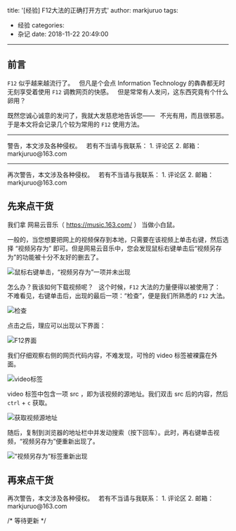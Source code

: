 title: '[经验] F12大法的正确打开方式'
author: markjuruo
tags:
  - 经验
categories:
  - 杂记
date: 2018-11-22 20:49:00
---
## 前言

`F12` 似乎越来越流行了。  
但凡是个会点 Information Technology 的犇犇都无时无刻享受着使用 `F12` 调教网页的快感。  
但是常常有人发问，这东西究竟有个什么卵用？  

既然您诚心诚意的发问了，我就大发慈悲地告诉您——  
不光有用，而且很邪恶。  
于是本文将会记录几个较为常用的 `F12` 使用方法。
<!--more-->

***

<div class="tip">
警告，本文涉及各种侵权。  
若有不当请与我联系：
1. 评论区
2. 邮箱： markjuruo@163.com
</div>

***

<div class="tip">
再次警告，本文涉及各种侵权。  
若有不当请与我联系：
1. 评论区
2. 邮箱： markjuruo@163.com
</div>

## 先来点干货

我们拿 网易云音乐（ <https://music.163.com/> ） 当做小白鼠。  

一般的，当您想要把网上的视频保存到本地，只需要在该视频上单击右键，然后选择 “视频另存为” 即可。但是网易云音乐中，您会发现鼠标右键单击后“视频另存为”的功能被十分不友好的删去了。

![鼠标右键单击，“视频另存为”一项并未出现](https://i.loli.net/2018/11/22/5bf6ad48d740b.jpg)

怎么办？我该如何下载视频呢？  
这个时候，`F12` 大法的力量便得以被使用了：  
不难看见，右键单击后，出现的最后一项：“检查”，便是我们所熟悉的 `F12` 大法。

![检查](https://i.loli.net/2018/11/22/5bf6af1bee43f.jpg)

点击之后，理应可以出现以下界面：

![F12界面](https://i.loli.net/2018/11/22/5bf6b0a54005a.jpg)

我们仔细观察右侧的网页代码内容，不难发现，可怜的 video 标签被裸露在外面。

![video标签](https://i.loli.net/2018/11/22/5bf6b0a341710.jpg)

video 标签中包含一项 src ，即为该视频的源地址。我们双击 src 后的内容，然后 `ctrl` + `c` 获取。

![获取视频源地址](https://i.loli.net/2018/11/22/5bf6b0a128612.jpg)

随后，复制到浏览器的地址栏中并发动搜索（按下回车）。此时，再右键单击视频，“视频另存为”便重新出现了。

![“视频另存为”标签重新出现](https://i.loli.net/2018/11/22/5bf6b0a4ad527.jpg)

## 再来点干货

<div class="tip">
  再次警告，本文涉及各种侵权。  
若有不当请与我联系：
1. 评论区
2. 邮箱： markjuruo@163.com
</div>

/* 等待更新 */